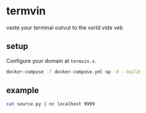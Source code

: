 # termvin
vaste your terminal outvut to the vorld vide veb

## setup
Configure your domain at `termvin.v`.

```sh
docker-compose -f docker-compose.yml up -d --build
```

## example
```sh
cat source.py | nc localhost 9999
```
